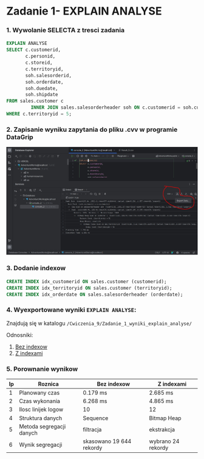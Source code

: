 # Zadanie 1- EXPLAIN ANALYSE

### 1. Wywolanie SELECTA z tresci zadania

```sql
EXPLAIN ANALYSE
SELECT c.customerid,
       c.personid,
       c.storeid,
       c.territoryid,
       soh.salesorderid,
       soh.orderdate,
       soh.duedate,
       soh.shipdate
FROM sales.customer c
         INNER JOIN sales.salesorderheader soh ON c.customerid = soh.customerid
WHERE c.territoryid = 5;
```

### 2. Zapisanie wyniku zapytania do pliku .cvv w programie DataGrip

![zdj](./assets/export_query_result_datagripjpg.jpg)

### 3. Dodanie indexow

```sql
CREATE INDEX idx_customerid ON sales.customer (customerid);
CREATE INDEX idx_territoryid ON sales.customer (territoryid);
CREATE INDEX idx_orderdate ON sales.salesorderheader (orderdate);
```

### 4. Wyexportowane wyniki `EXPLAIN ANALYSE`:

Znajdują się w katalogu `/Cwiczenia_9/Zadanie_1_wyniki_explain_analyse/`

Odnosniki:

1. [Bez indexow](./Zadanie_1_wyniki_explain_analyse/ExplainAnalyzeResult_without_indexes.csv)
2. [Z indexami](./Zadanie_1_wyniki_explain_analyse/ExplainAnalyzeResult_with_indexes.csv)

### 5. Porownanie wynikow

| lp  | Roznica                  | Bez indexow              | Z indexami         |
| --- | ------------------------ | ------------------------ | ------------------ |
| 1   | Planowany czas           | 0.179 ms                 | 2.685 ms           |
| 2   | Czas wykonania           | 6.268 ms                 | 4.865 ms           |
| 3   | Ilosc linijek logow      | 10                       | 12                 |
| 4   | Struktura danych         | Sequence                 | Bitmap Heap        |
| 5   | Metoda segregacji danych | filtracja                | ekstrakcja         |
| 6   | Wynik segregacji         | skasowano 19 644 rekordy | wybrano 24 rekordy |
